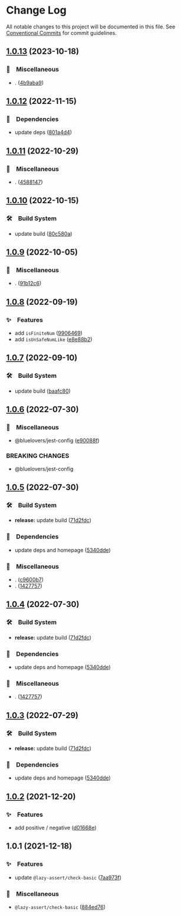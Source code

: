 # Change Log

All notable changes to this project will be documented in this file.
See [Conventional Commits](https://conventionalcommits.org) for commit guidelines.

## [1.0.13](https://github.com/bluelovers/ws-jest/compare/@lazy-assert/check-basic@1.0.12...@lazy-assert/check-basic@1.0.13) (2023-10-18)



### 🔖　Miscellaneous

* . ([4b9aba9](https://github.com/bluelovers/ws-jest/commit/4b9aba99a184584cc035986423891fe7b61ad5c7))



## [1.0.12](https://github.com/bluelovers/ws-jest/compare/@lazy-assert/check-basic@1.0.11...@lazy-assert/check-basic@1.0.12) (2022-11-15)



### 📌　Dependencies

* update deps ([801a4d4](https://github.com/bluelovers/ws-jest/commit/801a4d4c566797e33683e61014a79d6ff2d866a2))



## [1.0.11](https://github.com/bluelovers/ws-jest/compare/@lazy-assert/check-basic@1.0.10...@lazy-assert/check-basic@1.0.11) (2022-10-29)



### 🔖　Miscellaneous

* . ([4588147](https://github.com/bluelovers/ws-jest/commit/4588147d6d7c5097b94f92c719f3aa2c35a32cc1))



## [1.0.10](https://github.com/bluelovers/ws-jest/compare/@lazy-assert/check-basic@1.0.9...@lazy-assert/check-basic@1.0.10) (2022-10-15)



### 🛠　Build System

* update build ([80c580a](https://github.com/bluelovers/ws-jest/commit/80c580ac33bab15925a42a87da0793768e48e8e6))



## [1.0.9](https://github.com/bluelovers/ws-jest/compare/@lazy-assert/check-basic@1.0.8...@lazy-assert/check-basic@1.0.9) (2022-10-05)



### 🔖　Miscellaneous

* . ([91b12c6](https://github.com/bluelovers/ws-jest/commit/91b12c6bc04507d895c2b5439798d2b9f86d17aa))



## [1.0.8](https://github.com/bluelovers/ws-jest/compare/@lazy-assert/check-basic@1.0.7...@lazy-assert/check-basic@1.0.8) (2022-09-19)



### ✨　Features

* add `isFiniteNum` ([9906469](https://github.com/bluelovers/ws-jest/commit/9906469b4c9bfb33c55b9b2fc6b16de548aae1a0))
* add `isUnSafeNumLike` ([e8e88b2](https://github.com/bluelovers/ws-jest/commit/e8e88b2a1bc1ac3bb79bf29af7214dec3cdd5e42))



## [1.0.7](https://github.com/bluelovers/ws-jest/compare/@lazy-assert/check-basic@1.0.6...@lazy-assert/check-basic@1.0.7) (2022-09-10)



### 🛠　Build System

* update build ([baafc80](https://github.com/bluelovers/ws-jest/commit/baafc80e84ea5d2470db07ce356c3be2df87a7be))



## [1.0.6](https://github.com/bluelovers/ws-jest/compare/@lazy-assert/check-basic@1.0.5...@lazy-assert/check-basic@1.0.6) (2022-07-30)


### 🔖　Miscellaneous

* @bluelovers/jest-config ([e90088f](https://github.com/bluelovers/ws-jest/commit/e90088f5a3585b360cf6b68404cf06bb37da93e0))


### BREAKING CHANGES

* @bluelovers/jest-config





## [1.0.5](https://github.com/bluelovers/ws-jest/compare/@lazy-assert/check-basic@1.0.2...@lazy-assert/check-basic@1.0.5) (2022-07-30)


### 🛠　Build System

* **release:** update build ([71d2fdc](https://github.com/bluelovers/ws-jest/commit/71d2fdc71463d67c9b49924a5a2dd1783db69747))


### 📌　Dependencies

* update deps and homepage ([5340dde](https://github.com/bluelovers/ws-jest/commit/5340dde4e3f5c04c77df0cf7c99fa61c09dabf9f))


### 🔖　Miscellaneous

* . ([c9600b7](https://github.com/bluelovers/ws-jest/commit/c9600b7a6a06ffc7d6634bef5675051e261d0400))
* . ([1427757](https://github.com/bluelovers/ws-jest/commit/14277572799285e793ccf496c9eb3cf9b08d37ca))





## [1.0.4](https://github.com/bluelovers/ws-jest/compare/@lazy-assert/check-basic@1.0.2...@lazy-assert/check-basic@1.0.4) (2022-07-30)


### 🛠　Build System

* **release:** update build ([71d2fdc](https://github.com/bluelovers/ws-jest/commit/71d2fdc71463d67c9b49924a5a2dd1783db69747))


### 📌　Dependencies

* update deps and homepage ([5340dde](https://github.com/bluelovers/ws-jest/commit/5340dde4e3f5c04c77df0cf7c99fa61c09dabf9f))


### 🔖　Miscellaneous

* . ([1427757](https://github.com/bluelovers/ws-jest/commit/14277572799285e793ccf496c9eb3cf9b08d37ca))





## [1.0.3](https://github.com/bluelovers/ws-jest/compare/@lazy-assert/check-basic@1.0.2...@lazy-assert/check-basic@1.0.3) (2022-07-29)


### 🛠　Build System

* **release:** update build ([71d2fdc](https://github.com/bluelovers/ws-jest/commit/71d2fdc71463d67c9b49924a5a2dd1783db69747))


### 📌　Dependencies

* update deps and homepage ([5340dde](https://github.com/bluelovers/ws-jest/commit/5340dde4e3f5c04c77df0cf7c99fa61c09dabf9f))





## [1.0.2](https://github.com/bluelovers/ws-jest/compare/@lazy-assert/check-basic@1.0.1...@lazy-assert/check-basic@1.0.2) (2021-12-20)


### ✨　Features

* add positive / negative ([d01668e](https://github.com/bluelovers/ws-jest/commit/d01668e42157a7ae0bd0a2a6612fea5bfca01f9d))





## 1.0.1 (2021-12-18)


### ✨　Features

* update `@lazy-assert/check-basic` ([7aa973f](https://github.com/bluelovers/ws-jest/commit/7aa973f998c1b0421dc4361c2e1cb9404c7c38b7))


### 🔖　Miscellaneous

* `@lazy-assert/check-basic` ([884ed76](https://github.com/bluelovers/ws-jest/commit/884ed76a3943828a3d9b7c81684ca2ed086b2d05))
